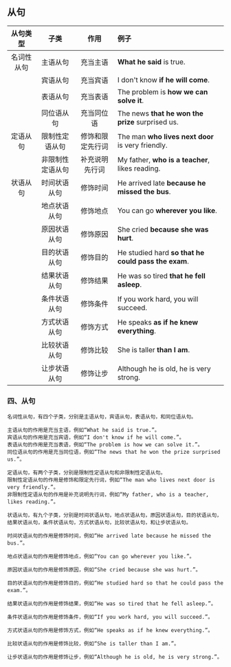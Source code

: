 ## 从句

| 从句类型 | 子类 | 作用 | 例子 |
| :---: | :---: | :---: | :--- |
| 名词性从句 | 主语从句 | 充当主语 | **What he said** is true. |
| | 宾语从句 | 充当宾语 | I don't know **if he will come**. |
| | 表语从句 | 充当表语 | The problem is **how we can solve it**. |
| | 同位语从句 | 充当同位语 | The news **that he won the prize** surprised us. |
| 定语从句 | 限制性定语从句 | 修饰和限定先行词 | The man **who lives next door** is very friendly. |
| | 非限制性定语从句 | 补充说明先行词 | My father, **who is a teacher**, likes reading. |
| 状语从句 | 时间状语从句 | 修饰时间 | He arrived late **because he missed the bus**. |
| | 地点状语从句 | 修饰地点 | You can go **wherever you like**. |
| | 原因状语从句 | 修饰原因 | She cried **because she was hurt**. |
| | 目的状语从句 | 修饰目的 | He studied hard **so that he could pass the exam**. |
| | 结果状语从句 | 修饰结果 | He was so tired **that he fell asleep**. |
| | 条件状语从句 | 修饰条件 | If you work hard, you will succeed. |
| | 方式状语从句 | 修饰方式 | He speaks **as if he knew everything**. |
| | 比较状语从句 | 修饰比较 | She is taller **than I am**. |
| | 让步状语从句 | 修饰让步 | Although he is old, he is very strong. |

### 四、从句
```
名词性从句，有四个子类，分别是主语从句，宾语从句，表语从句，和同位语从句。
```
```
主语从句的作用是充当主语，例如“What he said is true.”。
宾语从句的作用是充当宾语，例如“I don't know if he will come.”。
表语从句的作用是充当表语，例如“The problem is how we can solve it.”。
同位语从句的作用是充当同位语，例如“The news that he won the prize surprised us.”。
```
```
定语从句，有两个子类，分别是限制性定语从句和非限制性定语从句。
限制性定语从句的作用是修饰和限定先行词，例如“The man who lives next door is very friendly.”。
非限制性定语从句的作用是补充说明先行词，例如“My father, who is a teacher, likes reading.”。
```
```
状语从句，有九个子类，分别是时间状语从句，地点状语从句，原因状语从句，目的状语从句，结果状语从句，条件状语从句，方式状语从句，比较状语从句，和让步状语从句。

时间状语从句的作用是修饰时间，例如“He arrived late because he missed the bus.”。

地点状语从句的作用是修饰地点，例如“You can go wherever you like.”。

原因状语从句的作用是修饰原因，例如“She cried because she was hurt.”。

目的状语从句的作用是修饰目的，例如“He studied hard so that he could pass the exam.”。

结果状语从句的作用是修饰结果，例如“He was so tired that he fell asleep.”。

条件状语从句的作用是修饰条件，例如“If you work hard, you will succeed.”。

方式状语从句的作用是修饰方式，例如“He speaks as if he knew everything.”。

比较状语从句的作用是修饰比较，例如“She is taller than I am.”。

让步状语从句的作用是修饰让步，例如“Although he is old, he is very strong.”。
```
